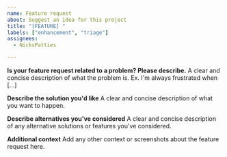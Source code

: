 ```yaml
---
name: Feature request
about: Suggest an idea for this project
title: "[FEATURE] "
labels: ["enhancement", "triage"]
assignees:
  - NicksPatties

---
```


**Is your feature request related to a problem? Please describe.**
A clear and concise description of what the problem is. Ex. I'm always frustrated when [...]

**Describe the solution you'd like**
A clear and concise description of what you want to happen.

**Describe alternatives you've considered**
A clear and concise description of any alternative solutions or features you've considered.

**Additional context**
Add any other context or screenshots about the feature request here.
